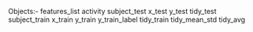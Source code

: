 Objects:-
features_list
activity
subject_test
x_test 
y_test
tidy_test
subject_train
x_train
y_train
y_train_label
tidy_train
tidy_mean_std
tidy_avg

